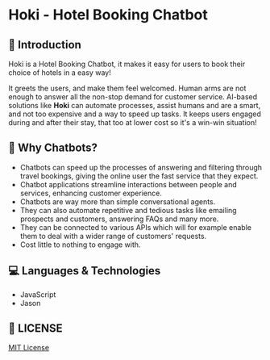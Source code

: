 # Hoki - Hotel Booking Chatbot

## 📌 Introduction
Hoki is a Hotel Booking Chatbot, it makes it easy for users to book their choice of hotels in a easy way!

It greets the users, and make them feel welcomed. Human arms are not enough to answer all the non-stop demand for customer service. AI-based solutions like **Hoki** can automate processes, assist humans and are a smart, and not too expensive and a way to speed up tasks. It keeps users engaged during and after their stay, that too at lower cost so it's a win-win situation!

## 🤔 Why Chatbots?
- Chatbots can speed up the processes of answering and filtering through travel bookings, giving the online user the fast service that they expect.
- Chatbot applications streamline interactions between people and services, enhancing customer experience.
- Chatbots are way more than simple conversational agents. 
- They can also automate repetitive and tedious tasks like emailing prospects and customers, answering FAQs and many more.
- They can be connected to various APIs which will for example enable them to deal with a wider range of customers' requests.
- Cost little to nothing to engage with.

## 💻 Languages & Technologies
- JavaScript
- Jason

## 📃 LICENSE
[MIT License](https://opensource.org/licenses/MIT)
